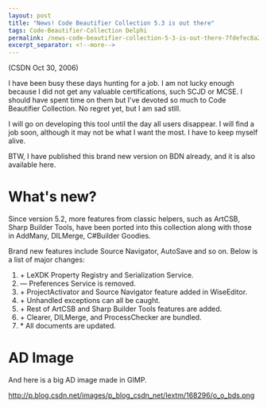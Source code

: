 ```yaml
---
layout: post
title: "News! Code Beautifier Collection 5.3 is out there"
tags: Code-Beautifier-Collection Delphi
permalink: /news-code-beautifier-collection-5-3-is-out-there-7fdefec8a225
excerpt_separator: <!--more-->
---
```

(CSDN Oct 30, 2006)

I have been busy these days hunting for a job. I am not lucky enough because I did not get any valuable certifications, such SCJD or MCSE. I should have spent time on them but I've devoted so much to Code Beautifier Collection. No regret yet, but I am sad still.

I will go on developing this tool until the day all users disappear. I will find a job soon, although it may not be what I want the most. I have to keep myself alive.

BTW, I have published this brand new version on BDN already, and it is also available here.
<!--more-->

# What's new?

Since version 5.2, more features from classic helpers, such as ArtCSB, Sharp Builder Tools, have been ported into this collection along with those in AddMany, DILMerge, C#Builder Goodies.

Brand new features include Source Navigator, AutoSave and so on. Below is a list of major changes:

1. \+ LeXDK Property Registry and Serialization Service.
1. — Preferences Service is removed.
1. \+ ProjectActivator and Source Navigator feature added in WiseEditor.
1. \+ Unhandled exceptions can all be caught.
1. \+ Rest of ArtCSB and Sharp Builder Tools features are added.
1. \+ Clearer, DILMerge, and ProcessChecker are bundled.
1. \* All documents are updated.

# AD Image

And here is a big AD image made in GIMP.

http://p.blog.csdn.net/images/p_blog_csdn_net/lextm/168296/o_o_bds.png
